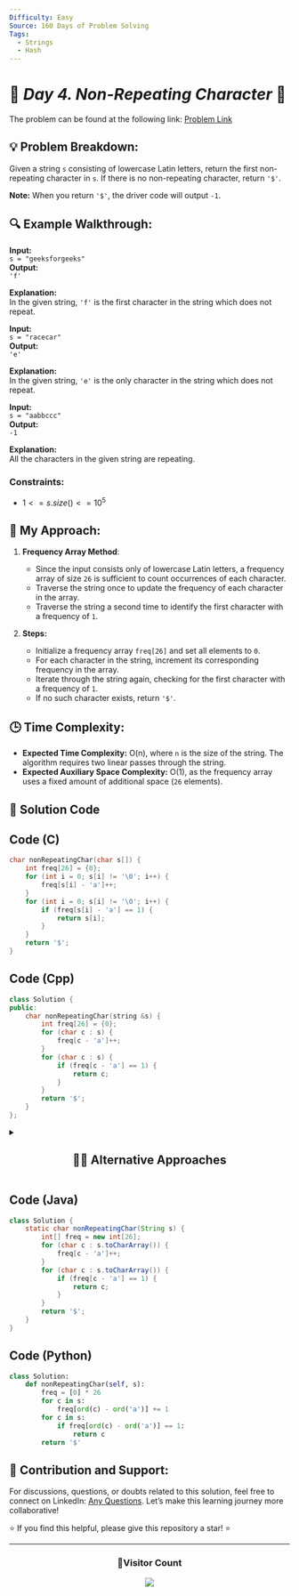 ```yaml
---
Difficulty: Easy
Source: 160 Days of Problem Solving
Tags:
  - Strings
  - Hash
---
```


# 🚀 _Day 4. Non-Repeating Character_ 🧠

The problem can be found at the following link: [Problem Link](https://www.geeksforgeeks.org/batch/gfg-160-problems/track/string-gfg-160/problem/non-repeating-character-1587115620)

## 💡 **Problem Breakdown:**

Given a string `s` consisting of lowercase Latin letters, return the first non-repeating character in `s`. If there is no non-repeating character, return `'$'`.

**Note:** When you return `'$'`, the driver code will output `-1`.

## 🔍 **Example Walkthrough:**

**Input:**  
`s = "geeksforgeeks"`  
**Output:**  
`'f'`

**Explanation:**  
In the given string, `'f'` is the first character in the string which does not repeat.

**Input:**  
`s = "racecar"`  
**Output:**  
`'e'`

**Explanation:**  
In the given string, `'e'` is the only character in the string which does not repeat.

**Input:**  
`s = "aabbccc"`  
**Output:**  
`-1`

**Explanation:**  
All the characters in the given string are repeating.

### Constraints:

- $`1 <= s.size() <= 10^5`$

## 🎯 **My Approach:**

1. **Frequency Array Method**:

   - Since the input consists only of lowercase Latin letters, a frequency array of size `26` is sufficient to count occurrences of each character.
   - Traverse the string once to update the frequency of each character in the array.
   - Traverse the string a second time to identify the first character with a frequency of `1`.

2. **Steps:**
   - Initialize a frequency array `freq[26]` and set all elements to `0`.
   - For each character in the string, increment its corresponding frequency in the array.
   - Iterate through the string again, checking for the first character with a frequency of `1`.
   - If no such character exists, return `'$'`.

## 🕒 **Time Complexity:**

- **Expected Time Complexity:** O(n), where `n` is the size of the string. The algorithm requires two linear passes through the string.
- **Expected Auxiliary Space Complexity:** O(1), as the frequency array uses a fixed amount of additional space (`26` elements).

## 📝 **Solution Code**

## Code (C)

```c
char nonRepeatingChar(char s[]) {
    int freq[26] = {0};
    for (int i = 0; s[i] != '\0'; i++) {
        freq[s[i] - 'a']++;
    }
    for (int i = 0; s[i] != '\0'; i++) {
        if (freq[s[i] - 'a'] == 1) {
            return s[i];
        }
    }
    return '$';
}
```

## Code (Cpp)

```cpp
class Solution {
public:
    char nonRepeatingChar(string &s) {
        int freq[26] = {0};
        for (char c : s) {
            freq[c - 'a']++;
        }
        for (char c : s) {
            if (freq[c - 'a'] == 1) {
                return c;
            }
        }
        return '$';
    }
};
```

<details>
  <summary><h2 align='center'>👨‍💻 Alternative Approaches</h2></summary>
  
```cpp
class Solution {
public:
    char nonRepeatingChar(string &s) {
        unordered_map<char, int> freq;

        for (char c : s) {
            freq[c]++;
        }
        for (char c : s) {
            if (freq[c] == 1) {
                return c;
            }
        }
        return '$';
    }

};

````
</details>

## Code (Java)

```java
class Solution {
    static char nonRepeatingChar(String s) {
        int[] freq = new int[26];
        for (char c : s.toCharArray()) {
            freq[c - 'a']++;
        }
        for (char c : s.toCharArray()) {
            if (freq[c - 'a'] == 1) {
                return c;
            }
        }
        return '$';
    }
}
````

## Code (Python)

```python
class Solution:
    def nonRepeatingChar(self, s):
        freq = [0] * 26
        for c in s:
            freq[ord(c) - ord('a')] += 1
        for c in s:
            if freq[ord(c) - ord('a')] == 1:
                return c
        return '$'
```

## 🎯 **Contribution and Support:**

For discussions, questions, or doubts related to this solution, feel free to connect on LinkedIn: [Any Questions](https://www.linkedin.com/in/patel-hetkumar-sandipbhai-8b110525a/). Let’s make this learning journey more collaborative!

⭐ If you find this helpful, please give this repository a star! ⭐

---

<div align="center">
  <h3><b>📍Visitor Count</b></h3>
</div>

<p align="center">
  <img src="https://visitor-badge.laobi.icu/badge?page_id=Hunterdii.GeeksforGeeks-POTD" />
</p>

